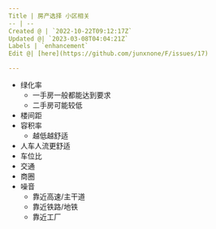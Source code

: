 ```yaml
---
Title | 房产选择 小区相关
-- | --
Created @ | `2022-10-22T09:12:17Z`
Updated @| `2023-03-08T04:04:21Z`
Labels | `enhancement`
Edit @| [here](https://github.com/junxnone/F/issues/17)

---
```

- 绿化率
  - 一手房一般都能达到要求
  - 二手房可能较低
- 楼间距
- 容积率
  - 越低越舒适
- 人车人流更舒适
- 车位比
- 交通
- 商圈
- 噪音
  - 靠近高速/主干道
  - 靠近铁路/地铁
  - 靠近工厂



